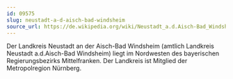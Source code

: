 ```yaml
---
id: 09575
slug: neustadt-a-d-aisch-bad-windsheim
source_url: https://de.wikipedia.org/wiki/Neustadt_a.d.Aisch-Bad_Windsheim
---
```


Der Landkreis Neustadt an der Aisch-Bad Windsheim (amtlich Landkreis Neustadt a.d.Aisch-Bad Windsheim) liegt im Nordwesten des bayerischen Regierungsbezirks Mittelfranken. Der Landkreis ist Mitglied der Metropolregion Nürnberg.
